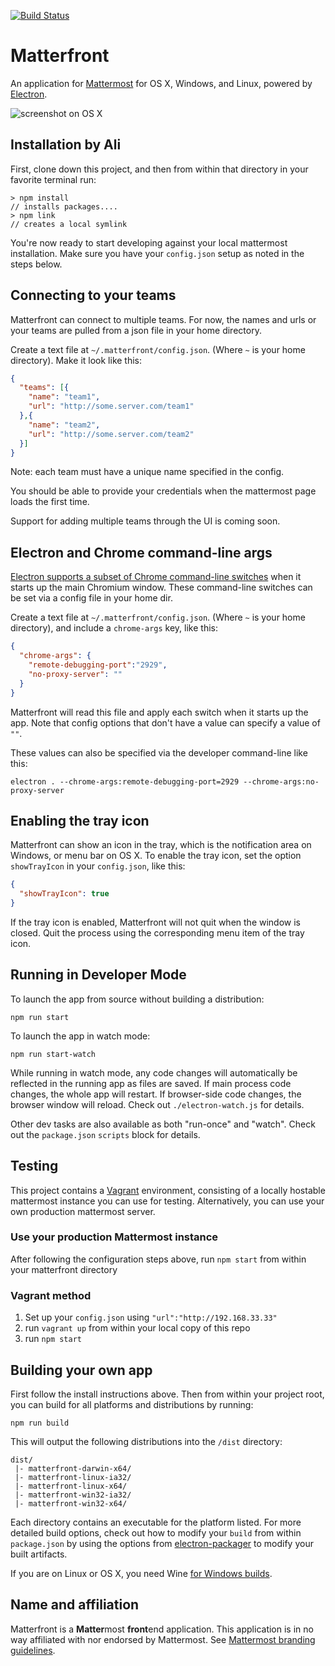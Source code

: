 [![Build Status](https://travis-ci.org/StateFarmIns/matterfront.svg)](https://travis-ci.org/StateFarmIns/matterfront)

# Matterfront

An application for [Mattermost](http://mattermost.org) for OS X, Windows, and Linux, powered by [Electron](http://electron.atom.io).

![screenshot on OS X](https://cloud.githubusercontent.com/assets/75445/10773661/f6ba012e-7cfc-11e5-9873-e685ea80c860.png)

## Installation by Ali

First, clone down this project, and then from within that directory in your favorite terminal run:

```
> npm install
// installs packages....
> npm link
// creates a local symlink
```
You're now ready to start developing against your local mattermost installation. Make sure
you have your `config.json` setup as noted in the steps below.

## Connecting to your teams

Matterfront can connect to multiple teams. For now, the names and urls or your teams are pulled from a json file in your home directory.

Create a text file at `~/.matterfront/config.json`. (Where `~` is your home directory). Make it look like this:

```json
{
  "teams": [{
    "name": "team1",
    "url": "http://some.server.com/team1"
  },{
    "name": "team2",
    "url": "http://some.server.com/team2"
  }]
}
```

Note: each team must have a unique name specified in the config.

You should be able to provide your credentials when the mattermost page loads the first time.

Support for adding multiple teams through the UI is coming soon.

## Electron and Chrome command-line args

[Electron supports a subset of Chrome command-line switches](https://github.com/atom/electron/blob/master/docs/api/chrome-command-line-switches.md) when it starts up the main Chromium window. These command-line switches can be set via a config file in your home dir.

Create a text file at `~/.matterfront/config.json`. (Where `~` is your home directory), and include a `chrome-args` key, like this:

```json
{
  "chrome-args": {
    "remote-debugging-port":"2929",
    "no-proxy-server": ""
  }
}
```

Matterfront will read this file and apply each switch when it starts up the app. Note that config options that don't have a value can specify a value of `""`.

These values can also be specified via the developer command-line like this:

```
electron . --chrome-args:remote-debugging-port=2929 --chrome-args:no-proxy-server
```

## Enabling the tray icon

Matterfront can show an icon in the tray, which is the notification area on Windows, or menu bar on OS X. To enable the tray icon, set the option `showTrayIcon` in your `config.json`, like this:

```json
{
  "showTrayIcon": true
}
```

If the tray icon is enabled, Matterfront will not quit when the window is closed. Quit the process using the corresponding menu item of the tray icon.

## Running in Developer Mode

To launch the app from source without building a distribution:

```
npm run start
```

To launch the app in watch mode:

```
npm run start-watch
```

While running in watch mode, any code changes will automatically be reflected in the running app as files are saved. If main process code changes, the whole app will restart. If browser-side code changes, the browser window will reload. Check out `./electron-watch.js` for details.

Other dev tasks are also available as both "run-once" and "watch". Check out the `package.json` `scripts` block for details.

## Testing

This project contains a [Vagrant](https://vagrantup.com) environment, consisting of
a locally hostable mattermost instance you can use for testing. Alternatively, you can use your own production mattermost server.

### Use your production Mattermost instance

After following the configuration steps above, run `npm start` from within your matterfront directory

### Vagrant method

1. Set up your `config.json` using `"url":"http://192.168.33.33"`
2. run `vagrant up` from within your local
copy of this repo
3. run `npm start`

## Building your own app

First follow the install instructions above. Then from within your project root,
you can build for all platforms and distributions by running:

    npm run build

This will output the following distributions into the `/dist` directory:

```
dist/
 |- matterfront-darwin-x64/
 |- matterfront-linux-ia32/
 |- matterfront-linux-x64/
 |- matterfront-win32-ia32/
 |- matterfront-win32-x64/
```

Each directory contains an executable for the platform listed. For more detailed
build options, check out how to modify your `build` from within `package.json` by
using the options from [electron-packager](https://github.com/maxogden/electron-packager#usage) to modify your built artifacts.

If you are on Linux or OS X, you need Wine [for Windows builds](https://github.com/maxogden/electron-packager#building-windows-apps-from-non-windows-platforms).

## Name and affiliation

Matterfront is a **Matter**most **front**end application. This application is in no way affiliated with nor endorsed by Mattermost. See [Mattermost branding guidelines](http://www.mattermost.org/brand-guidelines/).
